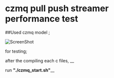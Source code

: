 # czmq pull push streamer performance test

##Used czmq model ;

![ScreenShot](https://learning-0mq-with-pyzmq.readthedocs.org/en/latest/_images/streamer.png)

for testing; 

  after the compiling each c files, __

  run **"./czmq_start.sh"**__
